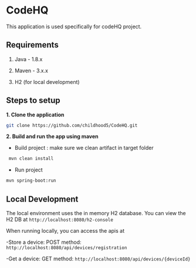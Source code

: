 # CodeHQ

This application is used specifically for codeHQ project.

## Requirements

1. Java - 1.8.x

2. Maven - 3.x.x

3. H2 (for local development)

## Steps to setup

**1. Clone the application**

```bash
git clone https://github.com/childhood5/CodeHQ.git
```


**2. Build and run the app using maven**

- Build project : make sure we clean artifact in target folder
```bash
 mvn clean install
```
- Run project
```bash
mvn spring-boot:run
```


## Local Development
The local environment uses the in memory H2 database.  You can view the H2 DB at `http://localhost:8080/h2-console`

When running locally, you can access the apis at 

-Store a device: POST method: `http://localhost:8080/api/devices/registration`

-Get a device: GET method: `http://localhost:8080/api/devices/{deviceId}`


